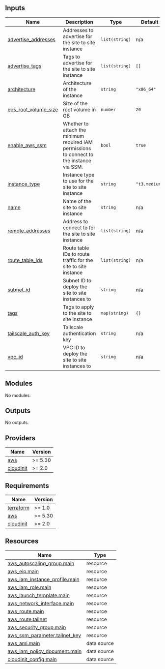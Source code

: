 <!-- BEGIN_TF_DOCS -->




## Inputs

| Name | Description | Type | Default | Required |
|------|-------------|------|---------|:--------:|
| <a name="input_advertise_addresses"></a> [advertise\_addresses](#input\_advertise\_addresses) | Addresses to advertise for the site to site instance | `list(string)` | n/a | yes |
| <a name="input_advertise_tags"></a> [advertise\_tags](#input\_advertise\_tags) | Tags to advertise for the site to site instance | `list(string)` | `[]` | no |
| <a name="input_architecture"></a> [architecture](#input\_architecture) | Architecture of the instance | `string` | `"x86_64"` | no |
| <a name="input_ebs_root_volume_size"></a> [ebs\_root\_volume\_size](#input\_ebs\_root\_volume\_size) | Size of the root volume in GB | `number` | `20` | no |
| <a name="input_enable_aws_ssm"></a> [enable\_aws\_ssm](#input\_enable\_aws\_ssm) | Whether to attach the minimum required IAM permissions to connect to the instance via SSM. | `bool` | `true` | no |
| <a name="input_instance_type"></a> [instance\_type](#input\_instance\_type) | Instance type to use for the site to site instance | `string` | `"t3.medium"` | no |
| <a name="input_name"></a> [name](#input\_name) | Name of the site to site instance | `string` | n/a | yes |
| <a name="input_remote_addresses"></a> [remote\_addresses](#input\_remote\_addresses) | Address to connect to for the site to site instance | `list(string)` | n/a | yes |
| <a name="input_route_table_ids"></a> [route\_table\_ids](#input\_route\_table\_ids) | Route table IDs to route traffic for the site to site instance | `list(string)` | n/a | yes |
| <a name="input_subnet_id"></a> [subnet\_id](#input\_subnet\_id) | Subnet ID to deploy the site to site instances to | `string` | n/a | yes |
| <a name="input_tags"></a> [tags](#input\_tags) | Tags to apply to the site to site instance | `map(string)` | `{}` | no |
| <a name="input_tailscale_auth_key"></a> [tailscale\_auth\_key](#input\_tailscale\_auth\_key) | Tailscale authentication key | `string` | n/a | yes |
| <a name="input_vpc_id"></a> [vpc\_id](#input\_vpc\_id) | VPC ID to deploy the site to site instances to | `string` | n/a | yes |

## Modules

No modules.

## Outputs

No outputs.

## Providers

| Name | Version |
|------|---------|
| <a name="provider_aws"></a> [aws](#provider\_aws) | >= 5.30 |
| <a name="provider_cloudinit"></a> [cloudinit](#provider\_cloudinit) | >= 2.0 |

## Requirements

| Name | Version |
|------|---------|
| <a name="requirement_terraform"></a> [terraform](#requirement\_terraform) | >= 1.0 |
| <a name="requirement_aws"></a> [aws](#requirement\_aws) | >= 5.30 |
| <a name="requirement_cloudinit"></a> [cloudinit](#requirement\_cloudinit) | >= 2.0 |

## Resources

| Name | Type |
|------|------|
| [aws_autoscaling_group.main](https://registry.terraform.io/providers/hashicorp/aws/latest/docs/resources/autoscaling_group) | resource |
| [aws_eip.main](https://registry.terraform.io/providers/hashicorp/aws/latest/docs/resources/eip) | resource |
| [aws_iam_instance_profile.main](https://registry.terraform.io/providers/hashicorp/aws/latest/docs/resources/iam_instance_profile) | resource |
| [aws_iam_role.main](https://registry.terraform.io/providers/hashicorp/aws/latest/docs/resources/iam_role) | resource |
| [aws_launch_template.main](https://registry.terraform.io/providers/hashicorp/aws/latest/docs/resources/launch_template) | resource |
| [aws_network_interface.main](https://registry.terraform.io/providers/hashicorp/aws/latest/docs/resources/network_interface) | resource |
| [aws_route.main](https://registry.terraform.io/providers/hashicorp/aws/latest/docs/resources/route) | resource |
| [aws_route.tailnet](https://registry.terraform.io/providers/hashicorp/aws/latest/docs/resources/route) | resource |
| [aws_security_group.main](https://registry.terraform.io/providers/hashicorp/aws/latest/docs/resources/security_group) | resource |
| [aws_ssm_parameter.tailnet_key](https://registry.terraform.io/providers/hashicorp/aws/latest/docs/resources/ssm_parameter) | resource |
| [aws_ami.main](https://registry.terraform.io/providers/hashicorp/aws/latest/docs/data-sources/ami) | data source |
| [aws_iam_policy_document.main](https://registry.terraform.io/providers/hashicorp/aws/latest/docs/data-sources/iam_policy_document) | data source |
| [cloudinit_config.main](https://registry.terraform.io/providers/hashicorp/cloudinit/latest/docs/data-sources/config) | data source |
<!-- END_TF_DOCS -->
